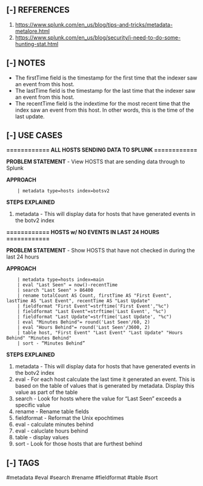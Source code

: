 <!---------------------------------------------------------------------------------
Copyright: (c) BLS OPS LLC.
This program is free software: you can redistribute it and/or modify
it under the terms of the GNU General Public License as published by
the Free Software Foundation, version 3.
This program is distributed in the hope that it will be useful,
but WITHOUT ANY WARRANTY; without even the implied warranty of
MERCHANTABILITY or FITNESS FOR A PARTICULAR PURPOSE. See the
GNU General Public License for more details.
You should have received a copy of the GNU General Public License
along with this program. If not, see <https://www.gnu.org/licenses/>.
--------------------------------------------------------------------------------->
## [-] REFERENCES

1. https://www.splunk.com/en_us/blog/tips-and-tricks/metadata-metalore.html
2. https://www.splunk.com/en_us/blog/security/i-need-to-do-some-hunting-stat.html


## [-] NOTES

- The firstTime field is the timestamp for the first time that the indexer saw an event from this host.
- The lastTime field is the timestamp for the last time that the indexer saw an event from this host.
- The recentTime field is the indextime for the most recent time that the index saw an event from this host. In other words, this is the time of the last update.


## [-] USE CASES

__============ ALL HOSTS SENDING DATA TO SPLUNK ============__

__PROBLEM STATEMENT__ - View HOSTS that are sending data through to Splunk

__APPROACH__ 

        | metadata type=hosts index=botsv2

__STEPS EXPLAINED__ 

1. metadata - This will display data for hosts that have generated events in the botv2 index

__============ HOSTS w/ NO EVENTS IN LAST 24 HOURS ============__

__PROBLEM STATEMENT__ - Show HOSTS that have not checked in during the last 24 hours

__APPROACH__ 

        | metadata type=hosts index=main
        | eval "Last Seen" = now()-recentTime
        | search "Last Seen" > 86400
        | rename totalCount AS Count, firstTime AS "First Event",  lastTime AS "Last Event", recentTime AS "Last Update"
        | fieldformat "First Event"=strftime('First Event',"%c")
        | fieldformat "Last Event"=strftime('Last Event', "%c")
        | fieldformat "Last Update"=strftime('Last Update', "%c")
        | eval "Minutes Behind"= round('Last Seen'/60, 2)
        | eval "Hours Behind"= round('Last Seen'/3600, 2)
        | table host, "First Event" "Last Event" "Last Update" "Hours Behind" "Minutes Behind"
        | sort - “Minutes Behind”

__STEPS EXPLAINED__ 

1. metadata - This will display data for hosts that have generated events in the botv2 index
2. eval - For each host calculate the last time it generated an event. This is based on the table of values that is generated by metadata. Display this value as part of the table
3. search - Look for hosts where the value for “Last Seen” exceeds a specific value
4. rename - Rename table fields
5. fieldformat - Reformat the Unix epochtimes
6. eval - calculate minutes behind
7. eval - caluclate hours behind
8. table - display values
9. sort - Look for those hosts that are furthest behind


## [-] TAGS

\#metadata #eval #search #rename #fieldformat #table #sort 
